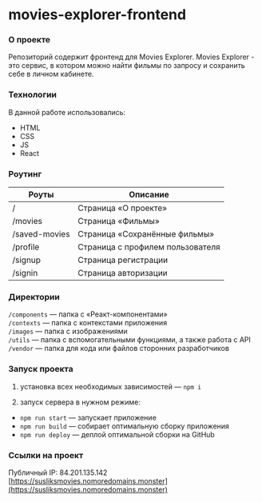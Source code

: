 # movies-explorer-frontend

### **О проекте**

Репозиторий содержит фронтенд для Movies Explorer.
Movies Explorer - это сервис, в котором можно найти фильмы по запросу и сохранить себе в личном кабинете.

### **Технологии**

В данной работе использовались:
* HTML
* CSS
* JS
* React

### **Роутинг**

| Роуты | Описание |
| ---- | ----------- |
| / | Страница «О проекте» |
| /movies | Страница «Фильмы» |
| /saved-movies | Страница «Сохранённые фильмы» |
| /profile | Страница с профилем пользователя |
| /signup | Страница регистрации |
| /signin | Страница авторизации |

### **Директории**

`/components` — папка с «Реакт-компонентами»  
`/contexts` — папка с контекстами приложения  
`/images` — папка с изображениями  
`/utils` — папка с вспомогательными функциями, а также работа с API  
`/vendor` — папка для кода или файлов сторонних разработчиков   

### **Запуск проекта**

1) установка всех необходимых зависимостей — ```npm i```

2) запуск сервера в нужном режиме:

* ```npm run start``` — запускает приложение
* ```npm run build``` — собирает оптимальную сборку приложения
* ```npm run deploy``` — деплой оптимальной сборки на GitHub

### **Ссылки на проект**

Публичный IP: 84.201.135.142  
[https://susliksmovies.nomoredomains.monster](https://susliksmovies.nomoredomains.monster)
